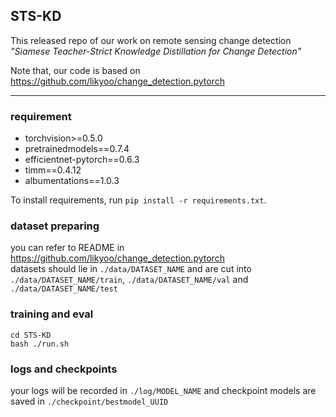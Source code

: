 ## STS-KD
This released repo of our work on remote sensing change detection  
_"Siamese Teacher-Strict Knowledge Distillation for Change Detection"_

Note that, our code is based on https://github.com/likyoo/change_detection.pytorch

---

### requirement
- torchvision>=0.5.0
- pretrainedmodels==0.7.4
- efficientnet-pytorch==0.6.3
- timm==0.4.12
- albumentations==1.0.3  

To install requirements, run `pip install -r requirements.txt`.

### dataset preparing

you can refer to README in https://github.com/likyoo/change_detection.pytorch  
datasets should lie in `./data/DATASET_NAME` and are cut into `./data/DATASET_NAME/train`, `./data/DATASET_NAME/val`
and `./data/DATASET_NAME/test`

### training and eval

`cd STS-KD`  
`bash ./run.sh`

### logs and checkpoints

your logs will be recorded in `./log/MODEL_NAME` and checkpoint models are saved in `./checkpoint/bestmodel_UUID`
